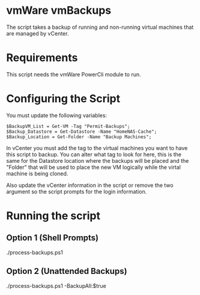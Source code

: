 # vmWare vmBackups
The script takes a backup of running and non-running virtual machines that are managed by vCenter.  

# Requirements
This script needs the vmWare PowerCli module to run.

# Configuring the Script
You must update the following variables:

```
$BackupVM_List = Get-VM -Tag "Permit-Backups";
$Backup_Datastore = Get-Datastore -Name "HomeNAS-Cache";
$Backup_Location = Get-Folder -Name "Backup Machines";
```

In vCenter you must add the tag to the virtual machines you want to have this script to backup.  You can alter what tag to look for here, this is the same for the Datastore location where the backups will be placed and the "Folder" that will be used to place the new VM logically while the virtal machine is being cloned.

Also update the vCenter information in the script or remove the two argument so the script prompts for the login information.

# Running the script
## Option 1 (Shell Prompts)
./process-backups.ps1
## Option 2 (Unattended Backups)
./process-backups.ps1 -BackupAll:$true

